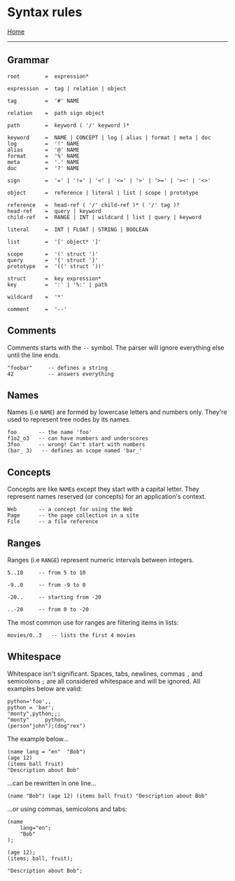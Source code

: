  # Syntax rules

[Home](../README.md)

---

## Grammar

```
root        =  expression*

expression  =  tag | relation | object

tag         =  '#' NAME

relation    =  path sign object

path        =  keyword ( '/' keyword )*

keyword     =  NAME | CONCEPT | log | alias | format | meta | doc
log         =  '!' NAME
alias       =  '@' NAME
format      =  '%' NAME
meta        =  '.' NAME
doc         =  '?' NAME

sign        =  '=' | '!=' | '<' | '<=' | '>' | '>=' | '><' | '<>'

object      =  reference | literal | list | scope | prototype

reference   =  head-ref ( '/' child-ref )* ( '/' tag )?
head-ref    =  query | keyword
child-ref   =  RANGE | INT | wildcard | list | query | keyword

literal     =  INT | FLOAT | STRING | BOOLEAN

list        =  '[' object* ']'

scope       =  '(' struct ')'
query       =  '{' struct '}'
prototype   =  '((' struct '))'

struct      =  key expression*
key         =  ':' | '%:' | path

wildcard    =  '*'

comment     =  '--'
```


## Comments

Comments starts with the `--` symbol. The parser will ignore everything else until the line ends.

```
"foobar"     -- defines a string
42           -- answers everything
```


## Names

Names (i.e `NAME`) are formed by lowercase letters and numbers only.
They're used to represent tree nodes by its names.

```
foo       -- the name 'foo'
f1o2_o3   -- can have numbers and underscores
3foo      -- wrong! Can't start with numbers
(bar_ 3)   -- defines an scope named 'bar_'
```


## Concepts

Concepts are like `NAME`s except they start with a capital letter.
They represent names reserved (or concepts) for an application's context.

```
Web       -- a concept for using the Web
Page      -- the page collection in a site
File      -- a file reference
```


## Ranges

Ranges (i.e `RANGE`) represent numeric intervals between integers.

```
5..10     -- from 5 to 10

-9..0     -- from -9 to 0

-20..     -- starting from -20

..-20     -- from 0 to -20
```

The most common use for ranges are filtering items in lists:

```
movies/0..3   -- lists the first 4 movies
```


## Whitespace

Whitespace isn't significant. Spaces, tabs, newlines, commas `,` and semicolons `;` are all considered whitespace and will be ignored. All examples below are valid:

```
python='foo',,
python = 'bar';
"monty",python;;;
"monty"     python,
(person"john");(dog"rex")
```

The example below...

```
(name lang = "en"  "Bob")
(age 12)
(items ball fruit)
"Description about Bob"
```

...can be rewritten in one line...

```
(name "Bob") (age 12) (items ball fruit) "Description about Bob"
```

...or using commas, semicolons and tabs:

```
(name
    lang="en";
    "Bob"
);

(age 12);
(items; ball, fruit);

"Description about Bob";
```
